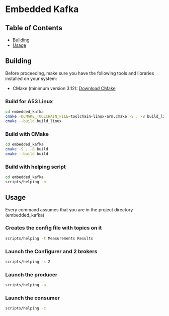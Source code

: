 # Embedded Kafka

## Table of Contents

- [Building](#building)
- [Usage](#usage)

## Building

Before proceeding, make sure you have the following tools and libraries installed on your system:

- CMake (minimum version 3.12): [Download CMake](https://cmake.org/download/)

### Build for A53 Linux

```bash
cd embedded_kafka
cmake -DCMAKE_TOOLCHAIN_FILE=toolchain-linux-arm.cmake -S . -B build_linux
cmake --build build_linux
```

### Build with CMake

```bash
cd embedded_kafka
cmake -S . -B build
cmake --build build
```

### Build with helping script

```bash
cd embedded_kafka
scripts/helping -b
```

## Usage

Every command assumes that you are in the project directory (embedded_kafka)

### Creates the config file with topics on it

```bash
scripts/helping -t Measurements Results
```

### Launch the Configurer and 2 brokers

```bash
scripts/helping -s 2
```

### Launch the producer

```bash
scripts/helping -p
```

### Launch the consumer

```bash
scripts/helping -c
```
